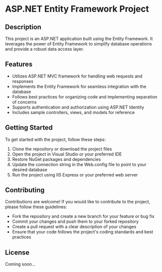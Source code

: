 <!DOCTYPE html>
<html>
<head>
  <meta charset="UTF-8">
</head>
<body>
  <h1>ASP.NET Entity Framework Project</h1>

  <h2>Description</h2>
  <p>This project is an ASP.NET application built using the Entity Framework. It leverages the power of Entity Framework to simplify database operations and provide a robust data access layer.</p>

  <h2>Features</h2>
  <ul>
    <li>Utilizes ASP.NET MVC framework for handling web requests and responses</li>
    <li>Implements the Entity Framework for seamless integration with the database</li>
    <li>Follows best practices for organizing code and implementing separation of concerns</li>
    <li>Supports authentication and authorization using ASP.NET Identity</li>
    <li>Includes sample controllers, views, and models for reference</li>
  </ul>

  <h2>Getting Started</h2>
  <p>To get started with the project, follow these steps:</p>
  <ol>
    <li>Clone the repository or download the project files</li>
    <li>Open the project in Visual Studio or your preferred IDE</li>
    <li>Restore NuGet packages and dependencies</li>
    <li>Update the connection string in the Web.config file to point to your desired database</li>
    <li>Run the project using IIS Express or your preferred web server</li>
  </ol>

  <h2>Contributing</h2>
  <p>Contributions are welcome! If you would like to contribute to the project, please follow these guidelines:</p>
  <ul>
    <li>Fork the repository and create a new branch for your feature or bug fix</li>
    <li>Commit your changes and push them to your forked repository</li>
    <li>Create a pull request with a clear description of your changes</li>
    <li>Ensure that your code follows the project's coding standards and best practices</li>
  </ul>

  <h2>License</h2>
  <p>Coming soon...</p>
</body>
</html>
